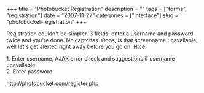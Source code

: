 +++
title = "Photobucket Registration"
description = ""
tags = ["forms", "registration"]
date = "2007-11-27"
categories = ["interface"]
slug = "photobucket-registration"
+++


<p>Registration couldn't be simpler. 3 fields: enter a username and password twice and you're done. No captchas. Oops, is that screenname unavailable, well let's get alerted right away before you go on. Nice.</p>
<div id="screens-full" class="clear"><div class="caption">1. Enter username, AJAX error check and suggestions if username unavailable</div><div class="fullimg clear"><a href="/media/interface/photobucket-registration-1.png" class="group" rel="group" title="1. Enter username, AJAX error check and suggestions if username unavailable"><img src="/media/interface/photobucket-registration-1.png" alt="" class="img-responsive"></a></div></div><div id="screens-full" class="clear"><div class="caption">2. Enter password</div><div class="fullimg clear"><a href="/media/interface/photobucket-registration-2.png" class="group" rel="group" title="2. Enter password"><img src="/media/interface/photobucket-registration-2.png" alt="" class="img-responsive"></a></div></div>        
<p><a href="http://photobucket.com/register.php">http://photobucket.com/register.php</a></p>

